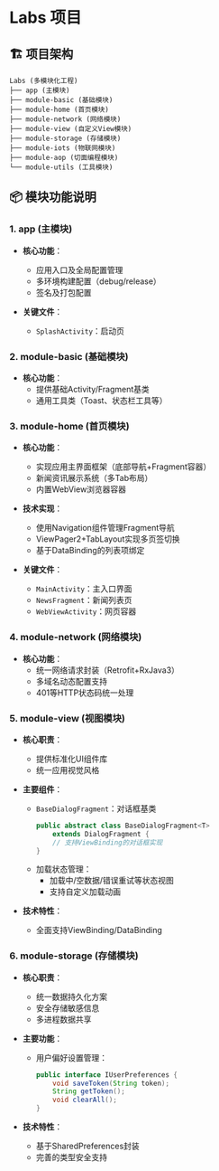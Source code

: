 # Labs 项目

## 🏗️ 项目架构

    Labs (多模块化工程)
    ├── app (主模块)
    ├── module-basic (基础模块)
    ├── module-home (首页模块)
    ├── module-network (网络模块)
    ├── module-view (自定义View模块)
    ├── module-storage (存储模块)
    ├── module-iots (物联网模块)
    ├── module-aop (切面编程模块)
    └── module-utils (工具模块)

## 📦 模块功能说明

### 1. app (主模块)

- **核心功能**：
    - 应用入口及全局配置管理
    - 多环境构建配置（debug/release）
    - 签名及打包配置
  
- **关键文件**：
    - `SplashActivity`：启动页

### 2. module-basic (基础模块)
- **核心功能**：
    - 提供基础Activity/Fragment基类
    - 通用工具类（Toast、状态栏工具等）
  
### 3. module-home (首页模块)
- **核心功能**：
  - 实现应用主界面框架（底部导航+Fragment容器）
  - 新闻资讯展示系统（多Tab布局）
  - 内置WebView浏览器容器
  
- **技术实现**：
  - 使用Navigation组件管理Fragment导航
  - ViewPager2+TabLayout实现多页签切换
  - 基于DataBinding的列表项绑定
  
- **关键文件**：
  - `MainActivity`：主入口界面
  - `NewsFragment`：新闻列表页
  - `WebViewActivity`：网页容器

### 4. module-network (网络模块)
- **核心功能**：
  - 统一网络请求封装（Retrofit+RxJava3）
  - 多域名动态配置支持
  - 401等HTTP状态码统一处理

### 5. module-view (视图模块)
- **核心职责**：
  - 提供标准化UI组件库
  - 统一应用视觉风格

- **主要组件**：
  - `BaseDialogFragment`：对话框基类
    ```java
    public abstract class BaseDialogFragment<T> 
        extends DialogFragment {
        // 支持ViewBinding的对话框实现
    }
    ```
  - 加载状态管理：
    - 加载中/空数据/错误重试等状态视图
    - 支持自定义加载动画

- **技术特性**：
  - 全面支持ViewBinding/DataBinding

### 6. module-storage (存储模块)
- **核心职责**：
  - 统一数据持久化方案
  - 安全存储敏感信息
  - 多进程数据共享

- **主要功能**：
  - 用户偏好设置管理：
    ```java
    public interface IUserPreferences {
        void saveToken(String token);
        String getToken();
        void clearAll();
    }
    ```
- **技术特性**：
  - 基于SharedPreferences封装
  - 完善的类型安全支持
